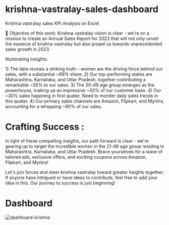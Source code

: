 # krishna-vastralay-sales-dashboard
Krishna vastralay sales KPI Analysis on Excel 

🎯 Objective of this work:
Krishna vastralay vision is clear - we're on a mission to create an Annual Sales Report for 2022 that will not only unveil the essence of krishna vastralay but also propel us towards unprecedented sales growth in 2023.

Illuminating Insights:

1️) The data reveals a striking truth – women are the driving force behind our sales, with a substantial ~69% share.
2️) Our top-performing states are Maharashtra, Karnataka, and Uttar Pradesh, together contributing a remarkable ~35% to our sales.
3️) The 30-49 age group emerges as the powerhouse, making up an impressive ~50% of our customer base.
4) Our ~30% sales happning in first quater, Need to moniter daily sales trends in this quater.
4️) Our primary sales channels are Amazon, Flipkart, and Myntra, accounting for a whopping ~80% of our sales.

# Crafting Success  :
In light of these compelling insights, our path forward is clear - we're gearing up to target the incredible women in the 21-49 age group residing in Maharashtra, Karnataka, and Uttar Pradesh. Brace yourselves for a wave of tailored ads, exclusive offers, and exciting coupons across Amazon, Flipkart, and Myntra! 

Let's join forces and steer krishna vastralay toward greater heights together. If anyone have intrigued or have ideas to contribute, feel free to add your idea in this. Our journey to success is just beginning!
# Dashboard 
![dashboard-krishna](https://github.com/As77022/krishna-vastralay-sales-dashboard/assets/112013251/767aad16-524a-413d-bffd-4b3b5802fd7f)

